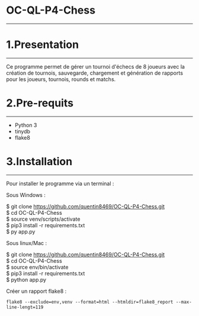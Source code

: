 # OC-QL-P4-Chess
***

# 1.Presentation
***
Ce programme permet de gérer un tournoi d'échecs de 8 joueurs avec la création de tournois, sauvegarde, chargement et génération de rapports pour les joueurs, tournois, rounds et  matchs.

# 2.Pre-requits
***
* Python 3
* tinydb
* flake8

# 3.Installation
***
Pour installer le programme via un terminal :  

Sous Windows :  

$ git clone https://github.com/quentin8469/OC-QL-P4-Chess.git    
$ cd OC-QL-P4-Chess   
$ source venv/scripts/activate  
$ pip3 install -r requirements.txt   
$ py app.py

Sous linux/Mac :      

$ git clone https://github.com/quentin8469/OC-QL-P4-Chess.git    
$ cd OC-QL-P4-Chess    
$ source env/bin/activate    
$ pip3 install -r requirements.txt    
$ python app.py    

Créer un rapport flake8 :  

`flake8 --exclude=env,venv --format=html --htmldir=flake8_report --max-line-lengt=119`
